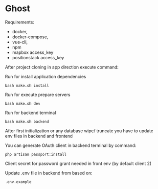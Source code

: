 # Ghost

Requirements:
- docker, 
- docker-compose, 
- vue-cli, 
- npm
- mapbox access_key
- positionstack access_key

After project cloning in app direction execute command:

Run for install application dependencies
```
bash make.sh install
```

Run for execute prepare servers 
```
bash make.sh dev
```

Run for backend terminal
```
bash make.sh backend
```

After first initialization or any database wipe/ truncate you have to update env files in backend and frontend

You can generate OAuth client in backend terminal by command:
```
php artisan passport:install
```
Client secret for password grant needed in front env (by default client 2)

Update .env file in backend from based on:
```
.env.example
```
